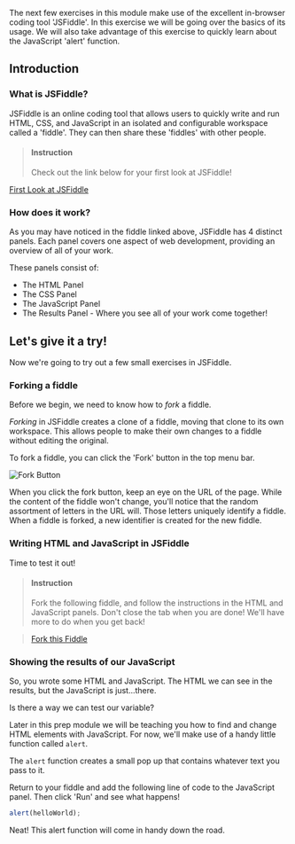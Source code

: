 

The next few exercises in this module make use of the excellent in-browser coding tool 'JSFiddle'. In this exercise we will be going over the basics of its usage. We will also take advantage of this exercise to quickly learn about the JavaScript 'alert' function.

## Introduction

### What is JSFiddle?

JSFiddle is an online coding tool that allows users to quickly write and run HTML, CSS, and JavaScript in an isolated and configurable workspace called a 'fiddle'. They can then share these 'fiddles' with other people.

> #### Instruction
> Check out the link below for your first look at JSFiddle!

[First Look at JSFiddle](https://jsfiddle.net/pcffqzkc/8/) 

### How does it work?

As you may have noticed in the fiddle linked above, JSFiddle has 4 distinct panels. Each panel covers one aspect of web development, providing an overview of all of your work.

These panels consist of:

* The HTML Panel 
* The CSS Panel 
* The JavaScript Panel
* The Results Panel - Where you see all of your work come together!

## Let's give it a try!

Now we're going to try out a few small exercises in JSFiddle.

### Forking a fiddle

Before we begin, we need to know how to _fork_ a fiddle.

_Forking_ in JSFiddle creates a clone of a fiddle, moving that clone to its own workspace. This allows people to make their own changes to a fiddle without editing the original. 

To fork a fiddle, you can click the 'Fork' button in the top menu bar.

![Fork Button](https://i.imgur.com/jszxfSJ.png) 

When you click the fork button, keep an eye on the URL of the page. While the content of the fiddle won't change, you'll notice that the random assortment of letters in the URL will. Those letters uniquely identify a fiddle. When a fiddle is forked, a new identifier is created for the new fiddle.

### Writing HTML and JavaScript in JSFiddle

Time to test it out!

> #### Instruction
> Fork the following fiddle, and follow the instructions in the HTML and JavaScript panels. Don't close the tab when you are done! We'll have more to do when you get back!


> [Fork this Fiddle](https://jsfiddle.net/ss67vt0g/1/) 

### Showing the results of our JavaScript

So, you wrote some HTML and JavaScript. The HTML we can see in the results, but the JavaScript is just...there. 

Is there a way we can test our variable?

Later in this prep module we will be teaching you how to find and change HTML elements with JavaScript. For now, we'll make use of a handy little function called `alert`.

The `alert` function creates a small pop up that contains whatever text you pass to it. 

Return to your fiddle and add the following line of code to the JavaScript panel. Then click 'Run' and see what happens!

```javascript
alert(helloWorld);
```

Neat! This alert function will come in handy down the road.







